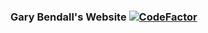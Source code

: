 ### Gary Bendall's Website [![CodeFactor](https://www.codefactor.io/repository/github/richienb/gary-bendall/badge)](https://www.codefactor.io/repository/github/richienb/gary-bendall)
